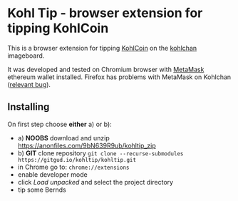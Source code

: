 # Kohl Tip - browser extension for tipping KohlCoin

This is a browser extension for tipping [KohlCoin](https://kohlcoin.net/) on the [kohlchan](https://kohlchan.net/) imageboard.

It was developed and tested on Chromium browser with [MetaMask](https://metamask.io/) ethereum wallet installed. Firefox has problems with MetaMask on Kohlchan ([relevant bug](https://github.com/MetaMask/metamask-extension/issues/3133)).

## Installing
On first step choose **either** a) or b):
- a) **NOOBS** download and unzip https://anonfiles.com/9bN639R9ub/kohltip_zip
- b) **GIT** clone repository `git clone --recurse-submodules https://gitgud.io/kohltip/kohltip.git`
- in Chrome go to: `chrome://extensions`
- enable developer mode
- click _Load unpacked_ and select the project directory
- tip some Bernds
